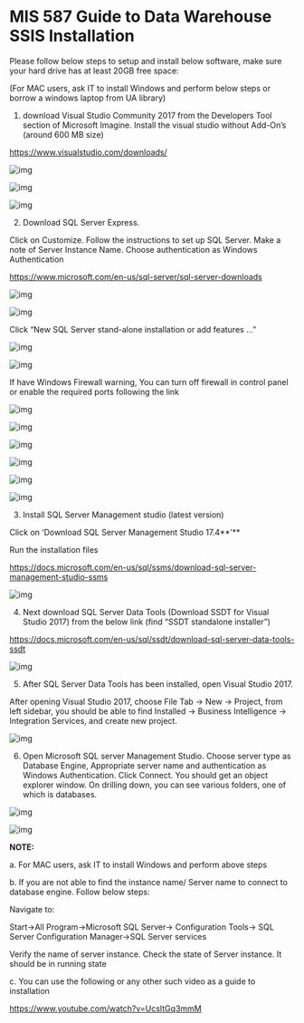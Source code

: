 # MIS 587 Guide to Data Warehouse SSIS Installation



Please follow below steps to setup and install below software, make sure your hard drive has at least 20GB free space: 

(For MAC users, ask IT to install Windows and perform below steps or borrow a windows laptop from UA library)



1. download Visual Studio Community 2017 from the Developers Tool section of Microsoft Imagine. Install the visual studio without Add-On’s (around 600 MB size) 

https://www.visualstudio.com/downloads/

![img](assets/clip_image001.png)

 

![img](assets/clip_image003.png)





![img](assets/clip_image005.png)



2. Download SQL Server Express. 

Click on Customize. Follow the instructions to set up SQL Server. Make a note of Server Instance Name. Choose authentication as Windows Authentication 

https://www.microsoft.com/en-us/sql-server/sql-server-downloads



![img](assets/clip_image007.png)



![img](assets/clip_image009.png)

 

Click “New SQL Server stand-alone installation or add features …”

![img](assets/clip_image011.png)



![img](assets/clip_image013.png)



If have Windows Firewall warning, You can turn off firewall in control panel or enable the required ports following the link  

![img](assets/clip_image015.png)



![img](assets/clip_image017.png)



![img](assets/clip_image019.png)



![img](assets/clip_image021.png)



![img](assets/clip_image022.png)



![img](assets/clip_image025.png)

 

3. Install SQL Server Management studio (latest version) 

Click on ‘Download SQL Server Management Studio 17.4**’** 

Run the installation files 

https://docs.microsoft.com/en-us/sql/ssms/download-sql-server-management-studio-ssms

 

![img](assets/clip_image027.png)

 

4. Next download SQL Server Data Tools (Download SSDT for Visual Studio 2017) from the below link (find “SSDT standalone installer”)

https://docs.microsoft.com/en-us/sql/ssdt/download-sql-server-data-tools-ssdt

![img](assets/clip_image029.png)

 

5. After SQL Server Data Tools has been installed, open Visual Studio 2017. 

After opening Visual Studio 2017, choose File Tab -> New -> Project, from left sidebar, you should be able to find Installed -> Business Intelligence -> Integration Services, and create new project.

![img](assets/clip_image031.png)

 

6. Open Microsoft SQL server Management Studio. Choose server type as Database Engine, Appropriate server name and authentication as Windows Authentication. Click Connect. You should get an object explorer window. On drilling down, you can see various folders, one of which is databases.

![img](assets/clip_image033.png)

 

![img](assets/clip_image035.png)

 

 

**NOTE:**

a.       For MAC users, ask IT to install Windows and perform above steps 

b.       If you are not able to find the instance name/ Server name to connect to database engine. Follow below steps: 

Navigate to: 

Start->All Program->Microsoft SQL Server-> Configuration Tools-> SQL Server Configuration Manager->SQL Server services 

Verify the name of server instance. Check the state of Server instance. It should be in running state

c.       You can use the following or any other such video as a guide to installation 

https://www.youtube.com/watch?v=UcsItGq3mmM